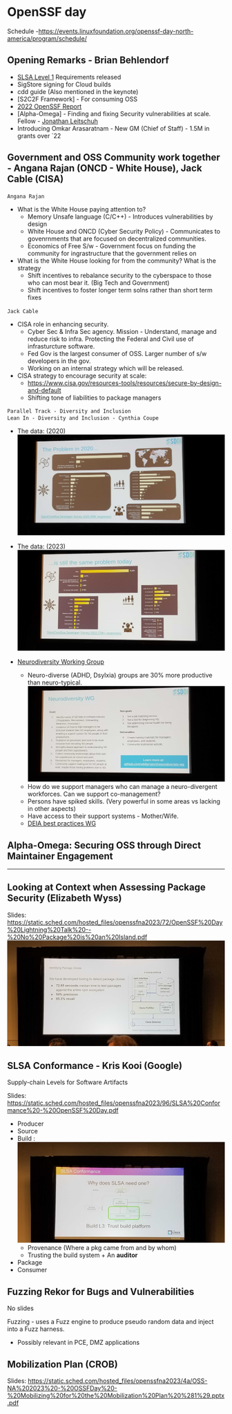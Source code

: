 
# OpenSSF day

Schedule -https://events.linuxfoundation.org/openssf-day-north-america/program/schedule/

## Opening Remarks - Brian Behlendorf

- [SLSA Level 1](https://slsa.dev/spec/v0.1/requirements) Requirements released
- SigStore signing for Cloud builds
- cdd guide (Also mentioned in the keynote)
- [S2C2F Framework] - For consuming OSS
- [2022 OpenSSF Report](https://openssf.org/wp-content/uploads/sites/132/2022/12/OpenSSF-Annual-Report-2022.pdf)
- [Alpha-Omega] - Finding and fixing Security vulnerabilities at scale. Fellow - [Jonathan Leitschuh](https://ossna2023.sched.com/speaker/jonathan.leitschuh)
- Introducing Omkar Arasaratnam - New GM (Chief of Staff) - 1.5M in grants over `22

## Government and OSS Community work together - Angana Rajan (ONCD - White House), Jack Cable (CISA)

`Angana Rajan`
- What is the White House paying attention to?
    - Memory Unsafe language (C/C++) - Introduces vulnerabilities by design
    - White House and ONCD (Cyber Security Policy) - Communicates to govenrnments that are focused on decentralized communities. 
    - Economics of Free S/w - Government focus on funding the community for ingrastructure that the government relies on
- What is the White House looking for from the community? What is the strategy
    - Shift incentives to rebalance security to the cyberspace to those who can most bear it. (Big Tech and Government)
    - Shift incentives to foster longer term solns rather than short term fixes

`Jack Cable`
- CISA role in enhancing security.
    - Cyber Sec & Infra Sec agency. Mission - Understand, manage and reduce risk to infra. Protecting the Federal and Civil use of infrasturcture software. 
    - Fed Gov is the largest consumer of OSS. Larger number of s/w developers in the gov.
    - Working on an internal strategy which will be released.
- CISA strategy to encourage security at scale:
    - https://www.cisa.gov/resources-tools/resources/secure-by-design-and-default
    - Shifting tone of liabilities to package managers

```
Parallel Track - Diversity and Inclusion
Lean In - Diversity and Inclusion - Cynthia Coupe
```
- The data: (2020)
![Alt text](../images/IMG_20230510_121622.jpg)

- The data: (2023)
![Alt text](../images/IMG_20230510_121923.jpg)

- [Neurodiversity Working Group](https://github.com/sddiproject/neurodiversity-wg)
    - Neuro-diverse (ADHD, Dsylxia) groups are 30% more productive than neuro-typical.
    ![Alt text](../images/IMG_20230510_122409.jpg)
    - How do we support managers who can manage a neuro-divergent workforces. Can we support co-management?
    - Persons have spiked skills. (Very powerful in some areas vs lacking in other aspects)
    - Have access to their support systems - Mother/Wife.
    - [DEIA best practices WG](https://github.com/sddiproject/deia-best-practices-wg) 

## Alpha-Omega: Securing OSS through Direct Maintainer Engagement


-------------------------

## Looking at Context when Assessing Package Security (Elizabeth Wyss)

Slides: 
https://static.sched.com/hosted_files/openssfna2023/72/OpenSSF%20Day%20Lightning%20Talk%20--%20No%20Package%20is%20an%20Island.pdf
![Alt text](../images/20230510_160120.jpg)


## SLSA Conformance - Kris Kooi (Google)
Supply-chain Levels for Software Artifacts

Slides: https://static.sched.com/hosted_files/openssfna2023/96/SLSA%20Conformance%20-%20OpenSSF%20Day.pdf

- Producer
- Source 
- Build : 
    ![Alt text](../images/IMG_20230510_160822.jpg)
    - Provenance (Where a pkg came from and by whom)
    - Trusting the build system + An __auditor__
- Package 
- Consumer
                
## Fuzzing Rekor for Bugs and Vulnerabilities
No slides

Fuzzing - uses a Fuzz engine to produce pseudo random data and inject into a Fuzz harness.
- Possibly relevant in PCE, DMZ applications 

## Mobilization Plan (CROB)

Slides: https://static.sched.com/hosted_files/openssfna2023/4a/OSS-NA%202023%20-%20OSSFDay%20-%20Mobilizing%20for%20the%20Mobilization%20Plan%20%281%29.pptx.pdf